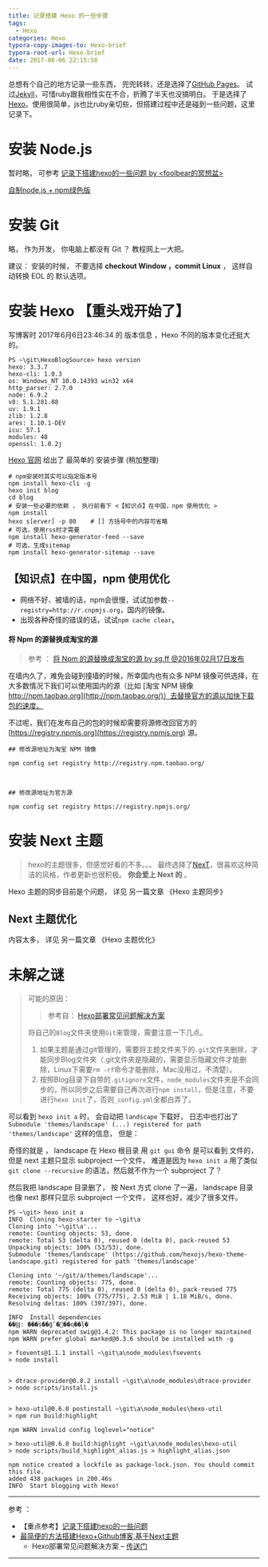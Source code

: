 ```yaml
---
title: 记录搭建 Hexo 的一些步骤
tags:
  - Hexo
categories: Hexo
typora-copy-images-to: Hexo-brief
typora-root-url: Hexo-brief
date: 2017-06-06 22:15:58
---
```




总想有个自己的地方记录一些东西， 兜兜转转，还是选择了[GitHub Pages](https://pages.github.com/)。
试过[Jekyll](http://jekyllrb.com/)，可惜ruby跟我相性实在不合，折腾了半天也没搞明白。
于是选择了[Hexo](http://hexo.io)。使用很简单，js也比ruby亲切些，但搭建过程中还是碰到一些问题，这里记录下。



# 安装 Node.js 

暂时略， 可参考 [记录下搭建hexo的一些问题 by <foolbear的冥想盆>](http://jxy.me/2015/02/23/foolbear-hexo-init/)

[自制node.js + npm绿色版](http://ibruce.info/2013/12/05/green-node-and-npm/)



# 安装 Git

略， 作为开发， 你电脑上都没有 Git ？ 教程网上一大把。

建议： 安装的时候， 不要选择 **checkout Window ，commit Linux** ， 这样自动转换 EOL 的 默认选项。



# 安装 Hexo 【重头戏开始了】

写博客时 2017年6月6日23:46:34 的 版本信息 ，Hexo 不同的版本变化还挺大的。

```
PS ~\git\HexoBlogSource> hexo version
hexo: 3.3.7
hexo-cli: 1.0.3
os: Windows_NT 10.0.14393 win32 x64
http_parser: 2.7.0
node: 6.9.2
v8: 5.1.281.88
uv: 1.9.1
zlib: 1.2.8
ares: 1.10.1-DEV
icu: 57.1
modules: 48
openssl: 1.0.2j
```

[Hexo 官网](https://hexo.io/) 给出了 最简单的 安装步骤 (稍加整理)

```
# npm安装时其实可以指定版本号
npm install hexo-cli -g
hexo init blog
cd blog
# 安装一些必要的依赖 ， 执行前看下 <【知识点】在中国，npm 使用优化 >
npm install
hexo s[erver] -p 80    # [] 方括号中的内容可省略 
# 可选，使用rss时才需要
npm install hexo-generator-feed --save
# 可选，生成sitemap
npm install hexo-generator-sitemap --save
```

## 【知识点】在中国，npm 使用优化

- 网络不好、被墙的话，npm会很慢，试试加参数`--registry=http://r.cnpmjs.org`，国内的镜像。
- 出现各种奇怪的错误的话，试试`npm cache clear`。

#### 将 Npm 的源替换成淘宝的源
> 参考 ： [将 Npm 的源替换成淘宝的源  by sg.ff @2016年02月17日发布](https://segmentfault.com/a/1190000004444283)

在墙内久了，难免会碰到撞墙的时候，所幸国内也有众多 NPM 镜像可供选择，在大多数情况下我们可以使用国内的源（比如 [淘宝 NPM 镜像 http://npm.taobao.org](http://npm.taobao.org/)）去替换官方的源以加快下载包的速度。

不过呢，我们在发布自己的包的时候却需要将源修改回官方的 [https://registry.npmjs.org](https://registry.npmjs.org) 源。

```
## 修改源地址为淘宝 NPM 镜像

npm config set registry http://registry.npm.taobao.org/



## 修改源地址为官方源

npm config set registry https://registry.npmjs.org/
```



# 安装 Next 主题

> hexo的主题很多，但感觉好看的不多。。。
> 最终选择了[NexT](https://github.com/iissnan/hexo-theme-next)，很喜欢这种简洁的风格，作者更新也很积极。 **你会爱上 Next 的** 。



Hexo 主题的同步目前是个问题， 详见 另一篇文章 《Hexo 主题同步》



## Next 主题优化

内容太多， 详见 另一篇文章 《Hexo 主题优化》



# 未解之谜

> 可能的原因：
> > 参考自： [Hexo部署常见问题解决方案](http://wp.huangshiyang.com/hexo%E5%B8%B8%E8%A7%81%E9%97%AE%E9%A2%98%E8%A7%A3%E5%86%B3%E6%96%B9%E6%A1%88)
>
> 将自己的`Blog`文件夹使用`Git`来管理，需要注意一下几点。
>
> 1. 如果主题是通过git管理的，需要将主题文件夹下的`.git`文件夹删除，才能同步Blog文件夹（.git文件夹是隐藏的，需要显示隐藏文件才能删除，Linux下需要`rm -rf`命令才能删除，Mac没用过，不清楚）。
> 2. 按照Blog目录下自带的`.gitignore`文件，`node_modules`文件夹是不会同步的，所以同步之后需要自己再次进行`npm install`，但是注意，不要进行`hexo init`了，否则`_config.yml`全都白弄了。

可以看到 `hexo init a` 时， 会自动把 `landscape` 下载好， 日志中也打出了 `Submodule 'themes/landscape' (...) registered for path 'themes/landscape'` 这样的信息， 但是：

奇怪的就是 ， landscape 在 Hexo 根目录 用 `git gui` 命令 是可以看到 文件的， 但是 next 主题只显示 subproject 一个文件， 难道是因为 `hexo init a` 用了类似 `git clone --recursive` 的语法，然后就不作为一个 subproject 了？

然后我把 landscape 目录删了， 按 Next 方式 clone 了一遍， landscape 目录也像 next 那样只显示 subproject 一个文件， 这样也好，减少了很多文件。

```
PS ~\git> hexo init a
INFO  Cloning hexo-starter to ~\git\a
Cloning into '~\git\a'...
remote: Counting objects: 53, done.
remote: Total 53 (delta 0), reused 0 (delta 0), pack-reused 53
Unpacking objects: 100% (53/53), done.
Submodule 'themes/landscape' (https://github.com/hexojs/hexo-theme-landscape.git) registered for path 'themes/landscape'

Cloning into '~/git/a/themes/landscape'...
remote: Counting objects: 775, done.
remote: Total 775 (delta 0), reused 0 (delta 0), pack-reused 775
Receiving objects: 100% (775/775), 2.53 MiB | 1.18 MiB/s, done.
Resolving deltas: 100% (397/397), done.

INFO  Install dependencies
��Ϣ: ���ṩ��ģʽ�޷��ҵ��ļ�
npm WARN deprecated swig@1.4.2: This package is no longer maintained
npm WARN prefer global marked@0.3.6 should be installed with -g

> fsevents@1.1.1 install ~\git\a\node_modules\fsevents
> node install


> dtrace-provider@0.8.2 install ~\git\a\node_modules\dtrace-provider
> node scripts/install.js


> hexo-util@0.6.0 postinstall ~\git\a\node_modules\hexo-util
> npm run build:highlight

npm WARN invalid config loglevel="notice"

> hexo-util@0.6.0 build:highlight ~\git\a\node_modules\hexo-util
> node scripts/build_highlight_alias.js > highlight_alias.json

npm notice created a lockfile as package-lock.json. You should commit this file.
added 438 packages in 200.46s
INFO  Start blogging with Hexo!
```















---

参考 ： 

- 【重点参考】[记录下搭建hexo的一些问题 ](http://jxy.me/2015/02/23/foolbear-hexo-init/)
- [最简便的方法搭建Hexo+Github博客,基于Next主题](http://blog.csdn.net/tx874828503/article/details/51577815)    
  - Hexo部署常见问题解决方案 – [传送门](http://wp.huangshiyang.com/hexo%E5%B8%B8%E8%A7%81%E9%97%AE%E9%A2%98%E8%A7%A3%E5%86%B3%E6%96%B9%E6%A1%88)

----

